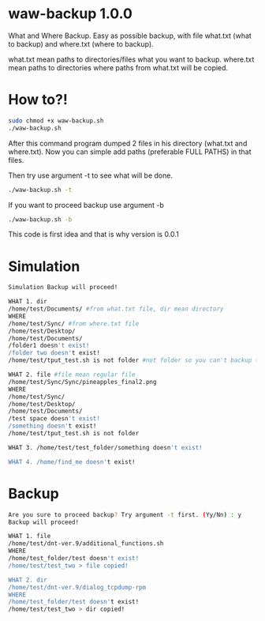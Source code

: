 # waw-backup 1.0.0
What and Where Backup. Easy as possible backup, with file what.txt (what to backup) and where.txt (where to backup).

what.txt mean paths to directories/files what you want to backup.
where.txt mean paths to directories where paths from what.txt will be copied.

# How to?!
```bash
sudo chmod +x waw-backup.sh
./waw-backup.sh
```
After this command program dumped 2 files in his directory (what.txt and where.txt).
Now you can simple add paths (preferable FULL PATHS) in that files.

Then try use argument -t to see what will be done. 
```bash
./waw-backup.sh -t
```
If you want to proceed backup use argument -b
```bash
./waw-backup.sh -b
```

This code is first idea and that is why version is 0.0.1

# Simulation
```bash
Simulation Backup will proceed!

WHAT 1. dir 
/home/test/Documents/ #from what.txt file, dir mean directory
WHERE
/home/test/Sync/ #from where.txt file
/home/test/Desktop/
/home/test/Documents/
/folder1 doesn't exist!
/folder two doesn't exist!
/home/test/tput_test.sh is not folder #not folder so you can't backup there

WHAT 2. file #file mean regular file
/home/test/Sync/Sync/pineapples_final2.png
WHERE
/home/test/Sync/
/home/test/Desktop/
/home/test/Documents/
/test space doesn't exist!
/something doesn't exist!
/home/test/tput_test.sh is not folder

WHAT 3. /home/test/test_folder/something doesn't exist!

WHAT 4. /home/find_me doesn't exist!
```

# Backup
```bash
Are you sure to proceed backup? Try argument -t first. (Yy/Nn) : y
Backup will proceed!

WHAT 1. file
/home/test/dnt-ver.9/additional_functions.sh
WHERE
/home/test_folder/test doesn't exist!
/home/test/test_two > file copied!

WHAT 2. dir
/home/test/dnt-ver.9/dialog_tcpdump-rpm
WHERE
/home/test_folder/test doesn't exist!
/home/test/test_two > dir copied!
```
